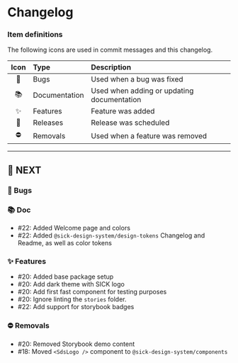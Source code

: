# Changelog

### Item definitions

The following icons are used in commit messages and this changelog.

|  Icon  | Type          | Description
|:------:|:--------------|:----------------------------
|   🐛   | Bugs          | Used when a bug was fixed
|   📚   | Documentation | Used when adding or updating documentation
|   ✨   | Features      | Feature was added
|   🚀   | Releases      | Release was scheduled
|   ⛔   | Removals      | Used when a feature was removed

---

## 🚀 NEXT

### 🐛 Bugs

### 📚 Doc

- #22: Added Welcome page and colors
- #22: Added `@sick-design-system/design-tokens` Changelog and Readme, as well as color tokens

### ✨ Features

- #20: Added base package setup
- #20: Add dark theme with SICK logo
- #20: Add first fast component for testing purposes
- #20: Ignore linting the `stories` folder.
- #22: Add support for storybook badges

### ⛔ Removals

- #20: Removed Storybook demo content
- #18: Moved `<SdsLogo />` component to `@sick-design-system/components`
